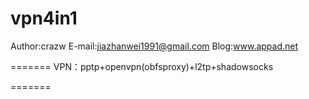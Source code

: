 vpn4in1
=======
Author:crazw
E-mail:jiazhanwei1991@gmail.com
Blog:www.appad.net

=======
VPN：pptp+openvpn(obfsproxy)+l2tp+shadowsocks

=======

